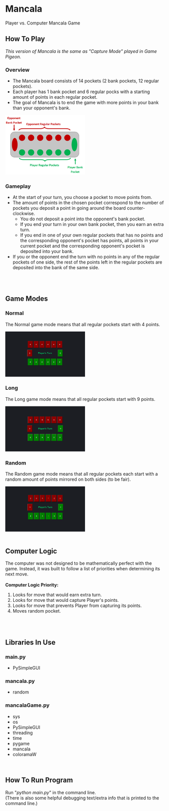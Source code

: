 # Mancala
Player vs. Computer Mancala Game

## How To Play
*This version of Mancala is the same as "Capture Mode" played in Game Pigeon.*

### Overview
* The Mancala board consists of 14 pockets (2 bank pockets, 12 regular pockets).
* Each player has 1 bank pocket and 6 regular pocks with a starting amount of points in each regular pocket.
* The goal of Mancala is to end the game with more points in your bank than your opponent's bank.

<img src="readme_images/diagram.png" alt="Mancala Board Diagram" style="width: 50%;">

### Gameplay
* At the start of your turn, you choose a pocket to move points from.
* The amount of points in the chosen pocket correspond to the number of pockets you deposit a point in going around the board counter-clockwise.
  * You do not deposit a point into the opponent's bank pocket.
  * If you end your turn in your own bank pocket, then you earn an extra turn.
  * If you end in one of your own regular pockets that has no points and the corresponding opponent's pocket has points, all points in your current pocket and the corresponding opponent's pocket is deposited into your bank.
* If you or the opponent end the turn with no points in any of the regular pockets of one side, the rest of the points left in the regular pockets are deposited into the bank of the same side.
<br>
<br>

## Game Modes
### Normal
The Normal game mode means that all regular pockets start with 4 points.

<img src="readme_images/normal.png" alt="Normal Game Mode" style="width: 50%;">

### Long
The Long game mode means that all regular pockets start with 9 points.

<img src="readme_images/long.png" alt="Long Game Mode" style="width: 50%;">

### Random
The Random game mode means that all regular pockets each start with a random amount of points mirrored on both sides (to be fair).

<img src="readme_images/random.png" alt="Random Game Mode" style="width: 50%;">
<br>
<br>

## Computer Logic
The computer was not designed to be mathematically perfect with the game. Instead, it was built to follow a list of priorities when determining its next move.<br><br>
**Computer Logic Priority:**<br>
1. Looks for move that would earn extra turn.
2. Looks for move that would capture Player's points.
3. Looks for move that prevents Player from capturing its points.
4. Moves random pocket.
<br>
<br>

## Libraries In Use 
### main.py
* PySimpleGUI

### mancala.py
* random

### mancalaGame.py
* sys
* os
* PySimpleGUI
* threading
* time
* pygame
* mancala
* coloramaW

<br>

## How To Run Program
Run "*python main.py*" in the command line.
<br>
(There is also some helpful debugging text/extra info that is printed to the command line.)